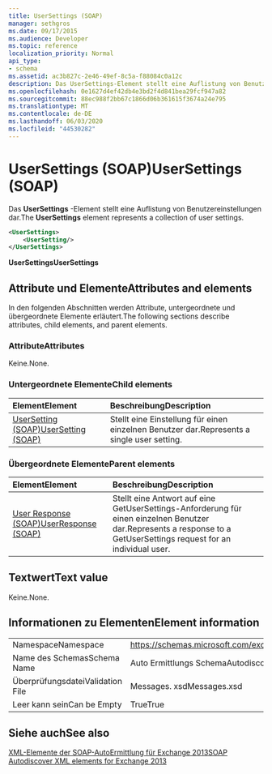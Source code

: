 ```yaml
---
title: UserSettings (SOAP)
manager: sethgros
ms.date: 09/17/2015
ms.audience: Developer
ms.topic: reference
localization_priority: Normal
api_type:
- schema
ms.assetid: ac3b827c-2e46-49ef-8c5a-f88084c0a12c
description: Das UserSettings-Element stellt eine Auflistung von Benutzereinstellungen dar.
ms.openlocfilehash: 0e1627d4ef42db4e3bd2f4d841bea29fcf947a82
ms.sourcegitcommit: 88ec988f2bb67c1866d06b361615f3674a24e795
ms.translationtype: MT
ms.contentlocale: de-DE
ms.lasthandoff: 06/03/2020
ms.locfileid: "44530282"
---
```

# <a name="usersettings-soap"></a><span data-ttu-id="7b765-103">UserSettings (SOAP)</span><span class="sxs-lookup"><span data-stu-id="7b765-103">UserSettings (SOAP)</span></span>

<span data-ttu-id="7b765-104">Das **UserSettings** -Element stellt eine Auflistung von Benutzereinstellungen dar.</span><span class="sxs-lookup"><span data-stu-id="7b765-104">The **UserSettings** element represents a collection of user settings.</span></span> 
  
```XML
<UserSettings>
    <UserSetting/>
</UserSettings>
```

 <span data-ttu-id="7b765-105">**UserSettings**</span><span class="sxs-lookup"><span data-stu-id="7b765-105">**UserSettings**</span></span>
## <a name="attributes-and-elements"></a><span data-ttu-id="7b765-106">Attribute und Elemente</span><span class="sxs-lookup"><span data-stu-id="7b765-106">Attributes and elements</span></span>

<span data-ttu-id="7b765-107">In den folgenden Abschnitten werden Attribute, untergeordnete und übergeordnete Elemente erläutert.</span><span class="sxs-lookup"><span data-stu-id="7b765-107">The following sections describe attributes, child elements, and parent elements.</span></span>
  
### <a name="attributes"></a><span data-ttu-id="7b765-108">Attribute</span><span class="sxs-lookup"><span data-stu-id="7b765-108">Attributes</span></span>

<span data-ttu-id="7b765-109">Keine.</span><span class="sxs-lookup"><span data-stu-id="7b765-109">None.</span></span>
  
### <a name="child-elements"></a><span data-ttu-id="7b765-110">Untergeordnete Elemente</span><span class="sxs-lookup"><span data-stu-id="7b765-110">Child elements</span></span>

|<span data-ttu-id="7b765-111">**Element**</span><span class="sxs-lookup"><span data-stu-id="7b765-111">**Element**</span></span>|<span data-ttu-id="7b765-112">**Beschreibung**</span><span class="sxs-lookup"><span data-stu-id="7b765-112">**Description**</span></span>|
|:-----|:-----|
|[<span data-ttu-id="7b765-113">UserSetting (SOAP)</span><span class="sxs-lookup"><span data-stu-id="7b765-113">UserSetting (SOAP)</span></span>](usersetting-soap.md) <br/> |<span data-ttu-id="7b765-114">Stellt eine Einstellung für einen einzelnen Benutzer dar.</span><span class="sxs-lookup"><span data-stu-id="7b765-114">Represents a single user setting.</span></span>  <br/> |
   
### <a name="parent-elements"></a><span data-ttu-id="7b765-115">Übergeordnete Elemente</span><span class="sxs-lookup"><span data-stu-id="7b765-115">Parent elements</span></span>

|<span data-ttu-id="7b765-116">**Element**</span><span class="sxs-lookup"><span data-stu-id="7b765-116">**Element**</span></span>|<span data-ttu-id="7b765-117">**Beschreibung**</span><span class="sxs-lookup"><span data-stu-id="7b765-117">**Description**</span></span>|
|:-----|:-----|
|[<span data-ttu-id="7b765-118">User Response (SOAP)</span><span class="sxs-lookup"><span data-stu-id="7b765-118">UserResponse (SOAP)</span></span>](userresponse-soap.md) <br/> |<span data-ttu-id="7b765-119">Stellt eine Antwort auf eine GetUserSettings-Anforderung für einen einzelnen Benutzer dar.</span><span class="sxs-lookup"><span data-stu-id="7b765-119">Represents a response to a GetUserSettings request for an individual user.</span></span>  <br/> |
   
## <a name="text-value"></a><span data-ttu-id="7b765-120">Textwert</span><span class="sxs-lookup"><span data-stu-id="7b765-120">Text value</span></span>

<span data-ttu-id="7b765-121">Keine.</span><span class="sxs-lookup"><span data-stu-id="7b765-121">None.</span></span>
  
## <a name="element-information"></a><span data-ttu-id="7b765-122">Informationen zu Elementen</span><span class="sxs-lookup"><span data-stu-id="7b765-122">Element information</span></span>

|||
|:-----|:-----|
|<span data-ttu-id="7b765-123">Namespace</span><span class="sxs-lookup"><span data-stu-id="7b765-123">Namespace</span></span>  <br/> |https://schemas.microsoft.com/exchange/2010/Autodiscover  <br/> |
|<span data-ttu-id="7b765-124">Name des Schemas</span><span class="sxs-lookup"><span data-stu-id="7b765-124">Schema Name</span></span>  <br/> |<span data-ttu-id="7b765-125">Auto Ermittlungs Schema</span><span class="sxs-lookup"><span data-stu-id="7b765-125">Autodiscover schema</span></span>  <br/> |
|<span data-ttu-id="7b765-126">Überprüfungsdatei</span><span class="sxs-lookup"><span data-stu-id="7b765-126">Validation File</span></span>  <br/> |<span data-ttu-id="7b765-127">Messages. xsd</span><span class="sxs-lookup"><span data-stu-id="7b765-127">Messages.xsd</span></span>  <br/> |
|<span data-ttu-id="7b765-128">Leer kann sein</span><span class="sxs-lookup"><span data-stu-id="7b765-128">Can be Empty</span></span>  <br/> |<span data-ttu-id="7b765-129">True</span><span class="sxs-lookup"><span data-stu-id="7b765-129">True</span></span>  <br/> |
   
## <a name="see-also"></a><span data-ttu-id="7b765-130">Siehe auch</span><span class="sxs-lookup"><span data-stu-id="7b765-130">See also</span></span>



[<span data-ttu-id="7b765-131">XML-Elemente der SOAP-AutoErmittlung für Exchange 2013</span><span class="sxs-lookup"><span data-stu-id="7b765-131">SOAP Autodiscover XML elements for Exchange 2013</span></span>](soap-autodiscover-xml-elements-for-exchange-2013.md)

